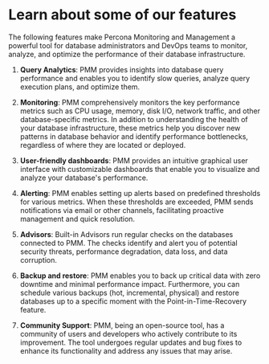 # Learn about some of our features

The following features make Percona Monitoring and Management a powerful tool for database administrators and DevOps teams to monitor, analyze, and optimize the performance of their database infrastructure.

1. **Query Analytics**: PMM provides insights into database query performance and enables you to identify slow queries, analyze query execution plans, and optimize them.

2. **Monitoring**: PMM comprehensively monitors the key performance metrics such as CPU usage, memory, disk I/O, network traffic, and other database-specific metrics. In addition to understanding the health of your database infrastructure, these metrics help you discover new patterns in database behavior and identify performance bottlenecks, regardless of where they are located or deployed.

3. **User-friendly dashboards**: PMM provides an intuitive graphical user interface with customizable dashboards that enable you to visualize and analyze your database's performance.

4. **Alerting**: PMM enables setting up alerts based on predefined thresholds for various metrics. When these thresholds are exceeded, PMM sends notifications via email or other channels, facilitating proactive management and quick resolution.

5. **Advisors**: Built-in Advisors run regular checks on the databases connected to PMM. The checks identify and alert you of potential security threats, performance degradation, data loss, and data corruption.

6. **Backup and restore**: PMM enables you to back up critical data with zero downtime and minimal performance impact. Furthermore, you can schedule various backups (hot, incremental, physical) and restore databases up to a specific moment with the Point-in-Time-Recovery feature.

7. **Community Support**: PMM, being an open-source tool, has a community of users and developers who actively contribute to its improvement. The tool undergoes regular updates and bug fixes to enhance its functionality and address any issues that may arise. 
